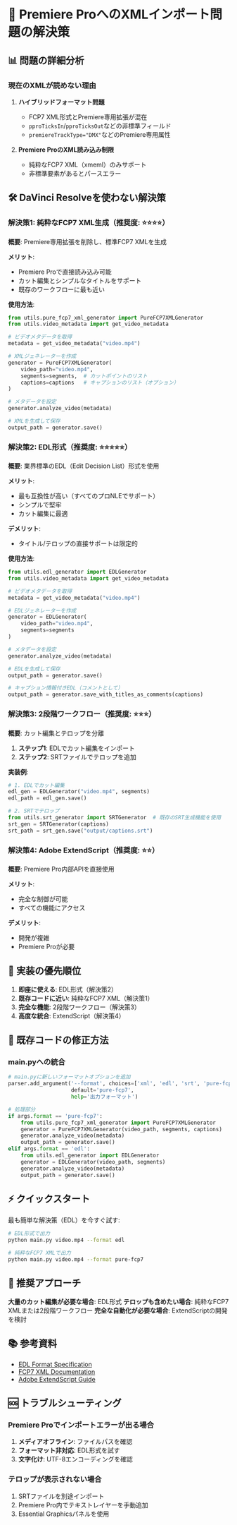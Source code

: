 # 🚀 Premiere ProへのXMLインポート問題の解決策

## 📊 問題の詳細分析

### 現在のXMLが読めない理由

1. **ハイブリッドフォーマット問題**
   - FCP7 XML形式とPremiere専用拡張が混在
   - `pproTicksIn`/`pproTicksOut`などの非標準フィールド
   - `premiereTrackType="DMX"`などのPremiere専用属性

2. **Premiere ProのXML読み込み制限**
   - 純粋なFCP7 XML（xmeml）のみサポート
   - 非標準要素があるとパースエラー

## 🛠️ DaVinci Resolveを使わない解決策

### 解決策1: 純粋なFCP7 XML生成（推奨度: ⭐⭐⭐⭐）

**概要**: Premiere専用拡張を削除し、標準FCP7 XMLを生成

**メリット**:
- Premiere Proで直接読み込み可能
- カット編集とシンプルなタイトルをサポート
- 既存のワークフローに最も近い

**使用方法**:
```python
from utils.pure_fcp7_xml_generator import PureFCP7XMLGenerator
from utils.video_metadata import get_video_metadata

# ビデオメタデータを取得
metadata = get_video_metadata("video.mp4")

# XMLジェネレーターを作成
generator = PureFCP7XMLGenerator(
    video_path="video.mp4",
    segments=segments,  # カットポイントのリスト
    captions=captions   # キャプションのリスト（オプション）
)

# メタデータを設定
generator.analyze_video(metadata)

# XMLを生成して保存
output_path = generator.save()
```

### 解決策2: EDL形式（推奨度: ⭐⭐⭐⭐⭐）

**概要**: 業界標準のEDL（Edit Decision List）形式を使用

**メリット**:
- 最も互換性が高い（すべてのプロNLEでサポート）
- シンプルで堅牢
- カット編集に最適

**デメリット**:
- タイトル/テロップの直接サポートは限定的

**使用方法**:
```python
from utils.edl_generator import EDLGenerator
from utils.video_metadata import get_video_metadata

# ビデオメタデータを取得
metadata = get_video_metadata("video.mp4")

# EDLジェネレーターを作成
generator = EDLGenerator(
    video_path="video.mp4",
    segments=segments
)

# メタデータを設定
generator.analyze_video(metadata)

# EDLを生成して保存
output_path = generator.save()

# キャプション情報付きEDL（コメントとして）
output_path = generator.save_with_titles_as_comments(captions)
```

### 解決策3: 2段階ワークフロー（推奨度: ⭐⭐⭐）

**概要**: カット編集とテロップを分離

1. **ステップ1**: EDLでカット編集をインポート
2. **ステップ2**: SRTファイルでテロップを追加

**実装例**:
```python
# 1. EDLでカット編集
edl_gen = EDLGenerator("video.mp4", segments)
edl_path = edl_gen.save()

# 2. SRTでテロップ
from utils.srt_generator import SRTGenerator  # 既存のSRT生成機能を使用
srt_gen = SRTGenerator(captions)
srt_path = srt_gen.save("output/captions.srt")
```

### 解決策4: Adobe ExtendScript（推奨度: ⭐⭐）

**概要**: Premiere Pro内部APIを直接使用

**メリット**:
- 完全な制御が可能
- すべての機能にアクセス

**デメリット**:
- 開発が複雑
- Premiere Proが必要

## 📝 実装の優先順位

1. **即座に使える**: EDL形式（解決策2）
2. **既存コードに近い**: 純粋なFCP7 XML（解決策1）
3. **完全な機能**: 2段階ワークフロー（解決策3）
4. **高度な統合**: ExtendScript（解決策4）

## 🔧 既存コードの修正方法

### main.pyへの統合

```python
# main.pyに新しいフォーマットオプションを追加
parser.add_argument('--format', choices=['xml', 'edl', 'srt', 'pure-fcp7'], 
                    default='pure-fcp7',
                    help='出力フォーマット')

# 処理部分
if args.format == 'pure-fcp7':
    from utils.pure_fcp7_xml_generator import PureFCP7XMLGenerator
    generator = PureFCP7XMLGenerator(video_path, segments, captions)
    generator.analyze_video(metadata)
    output_path = generator.save()
elif args.format == 'edl':
    from utils.edl_generator import EDLGenerator
    generator = EDLGenerator(video_path, segments)
    generator.analyze_video(metadata)
    output_path = generator.save()
```

## ⚡ クイックスタート

最も簡単な解決策（EDL）を今すぐ試す:

```bash
# EDL形式で出力
python main.py video.mp4 --format edl

# 純粋なFCP7 XMLで出力
python main.py video.mp4 --format pure-fcp7
```

## 🎯 推奨アプローチ

**大量のカット編集が必要な場合**: EDL形式
**テロップも含めたい場合**: 純粋なFCP7 XMLまたは2段階ワークフロー
**完全な自動化が必要な場合**: ExtendScriptの開発を検討

## 📚 参考資料

- [EDL Format Specification](https://en.wikipedia.org/wiki/Edit_decision_list)
- [FCP7 XML Documentation](https://developer.apple.com/library/archive/documentation/FinalCutPro/Reference/FinalCutPro_XML/Introduction/Introduction.html)
- [Adobe ExtendScript Guide](https://extendscript.docsforadobe.dev/)

## 🆘 トラブルシューティング

### Premiere Proでインポートエラーが出る場合

1. **メディアオフライン**: ファイルパスを確認
2. **フォーマット非対応**: EDL形式を試す
3. **文字化け**: UTF-8エンコーディングを確認

### テロップが表示されない場合

1. SRTファイルを別途インポート
2. Premiere Pro内でテキストレイヤーを手動追加
3. Essential Graphicsパネルを使用